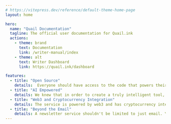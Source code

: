 ```yaml
---
# https://vitepress.dev/reference/default-theme-home-page
layout: home

hero:
  name: "Quail Documentation"
  tagline: The official user documentation for Quail.ink
  actions:
    - theme: brand
      text: Documentation
      link: /writer-manual/index
    - theme: alt
      text: Writer Dashboard
      link: https://quail.ink/dashboard

features:
  - title: "Open Source"
    details:  Everyone should have access to the code that powers their tools. With our service, you can rest assured that you'll always be able to see what's going on behind the scenes. 
  - title: "AI Empowered"
    details: We knew that in order to create a truly intelligent tool, we needed to incorporate AI at its core. 
  - title: "Web3 and Cryptocurrency Integration"
    details: The service is powered by web3 and has cryptocurrency integration. That means you can use your favorite crypto to pay for our service, or even use it to earn rewards for contributing to the community. 
  - title: "Beyond the Email"
    details: A newsletter service shouldn't be limited to just email. You'll be able to connect with your audience no matter where they are. Whether it's through a chat app or a social network, we've got you covered. 
---
```


